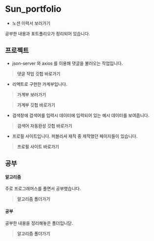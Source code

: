 # Sun_portfolio

- <a target="_blank" src='https://www.notion.so/4f2fbf45065a45f2a0ce101d3ef8deda'>노션 이력서 보러가기</a>


공부한 내용과 포트폴리오가 정리되어 있습니다.

## 프로젝트

- json-server 와 axios 를 이용해 댓글을 불러오는 작업입니다.

> <a target="_blank" src='https://github.com/Sunseungcheol/reviewAPI'>댓글 작업 깃헙 바로가기</a>

- 리액트로 구현한 가계부입니다.

> <a target="_blank" src='https://sunseungcheol.github.io/React-Household/'>가계부 보러가기</a>

> <a target="_blank" src='https://github.com/Sunseungcheol/React-Household'>가계부 깃헙 바로가기</a>

- 검색창에 검색어를 입력시 데이터에 입력되어 있는 예시 데이터를 보여줍니다.

> <a target="_blank" src='https://github.com/Sunseungcheol/searchAutoComplete'>검색어 자동완성  깃헙 바로가기</a>

- 프로필 사이트입니다. 퍼블리셔 재직 중 제작했던 페이지들이 있습니다.
 
> <a target="_blank" src='https://sunseungcheol.github.io/Sun_profile/'>프로필 사이트 바로가기</a>


## 공부

#### 알고리즘

주로 프로그래머스를 풀면서 공부했습니다.

> <a src='https://github.com/Sunseungcheol/Sun_portfolio/tree/main/%EC%95%8C%EA%B3%A0%EB%A6%AC%EC%A6%98'>알고리즘 폴더가기</a>

#### 공부

공부한 내용을 정리해놓은 폴더입니닫.

> <a src='https://github.com/Sunseungcheol/Sun_portfolio/tree/main/%EA%B3%B5%EB%B6%80'>알고리즘 폴더가기</a>